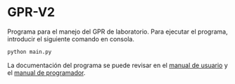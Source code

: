 # GPR-V2
Programa para el manejo del GPR de laboratorio. Para ejecutar el programa, introducir el siguiente comando en consola.

```bash
python main.py
```

La documentación del programa se puede revisar en el [manual de usuario](https://github.com/gdh-uniandes/GPR-Uniandes/blob/main/manuales/Manual_Usuario_GPR.pdf) y el [manual de programador](https://github.com/gdh-uniandes/GPR-Uniandes/blob/main/manuales/Manual_Programador_GPR.pdf).
